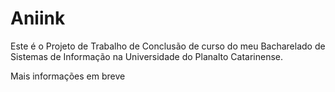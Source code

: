 # Aniink
Este é o Projeto de Trabalho de Conclusão de curso do meu Bacharelado de Sistemas de Informação na Universidade do Planalto Catarinense.

Mais informações em breve
